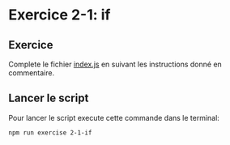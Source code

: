 # Exercice 2-1: if

## Exercice

Complete le fichier [index.js](./index.js) en suivant les instructions donné en
commentaire.

## Lancer le script

Pour lancer le script execute cette commande dans le terminal:

```bash
npm run exercise 2-1-if
```
